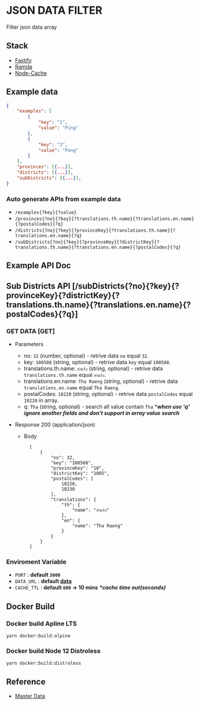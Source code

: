 # JSON DATA FILTER

Filter json data array 

## Stack

- [Fastify](https://www.fastify.io/)
- [Ramda](https://ramdajs.com/)
- [Node-Cache](https://www.npmjs.com/package/node-cache)


## Example data

``` json
{
    "examples": [
        {
            "key": "1",
            "value": "Ping"
        },
        {
            "key": "2",
            "value": "Pong"
        }
    ],
    "provinces": [{...}],
    "districts": [{...}],
    "subDistricts": [{...}],
}
```

### Auto generate APIs from example data

- `/examples{?key}{?value}`
- `/provinces{?no}{?key}{?translations.th.name}{?translations.en.name}{?postalCodes}{?q}`
- `/districts{?no}{?key}{?provinceKey}{?translations.th.name}{?translations.en.name}{?q}`
- `/subDistricts{?no}{?key}{?provinceKey}{?districtKey}{?translations.th.name}{?translations.en.name}{?postalCodes}{?q}`

## Example API Doc

## Sub Districts API [/subDistricts{?no}{?key}{?provinceKey}{?districtKey}{?translations.th.name}{?translations.en.name}{?postalCodes}{?q}]

### GET DATA [GET]

+ Parameters

    + no: `32` (number, optional) - retrive data `no` equal `32`.
    + key: `100508` (string, optional) - retrive data `key` equal `100508`.
    + translations.th.name: `ท่าแร้ง` (string, optional) - retrive data `translations.th.name` equal `ท่าแร้ง`.
    + translations.en.name: `Tha Raeng` (string, optional) - retrive data `translations.en.name` equal `Tha Raeng`.
    + postalCodes: `10220` (string, optional) - retrive data `postalCodes` equal `10220` in array.
    + q: `Tha` (string, optional) - search all value contain `Tha` *___when use 'q' ignore another fields and don't support in array value search___

+ Response 200 (application/json)

    + Body

            [
                {
                    "no": 32,
                    "key": "100508",
                    "provinceKey": "10",
                    "districtKey": "1005",
                    "postalCodes": [
                        10220,
                        10230
                    ],
                    "translations": {
                        "th": {
                            "name": "ท่าแร้ง"
                        },
                        "en": {
                            "name": "Tha Raeng"
                        }
                    }
                }
            ]

### Enviroment Variable

- `PORT` :  **default `3000`**
- `DATA_URL` :  **default [data](https://raw.githubusercontent.com/Jdemon/fastify-json-data-filter/main/resources/data.json)**
- `CACHE_TTL` :  **default `600` -> 10 mins** ___*cache time out(seconds)___

## Docker Build 

### Docker build Apline LTS

``` shell
yarn docker:build:alpine
```

### Docker build Node 12 Distroless

``` shell
yarn docker:build:distroless
```

## Reference

- [Master Data](https://github.com/ThepExcel/download/blob/master/ThepExcel-Thailand-Tambon.xlsx)